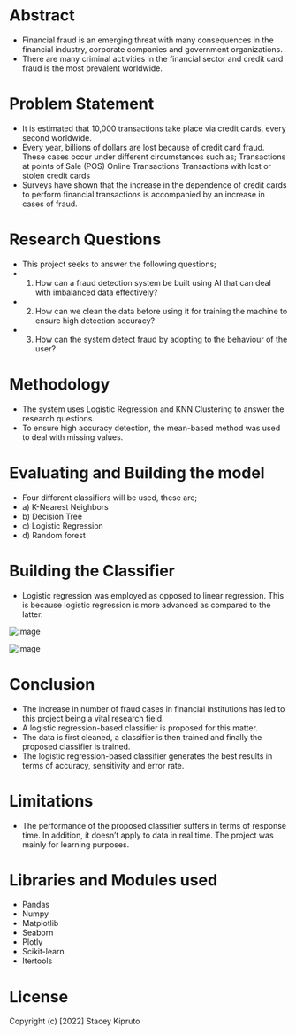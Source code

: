 # Abstract
- Financial fraud is an emerging threat with many consequences in the financial industry, corporate companies and government organizations.
- There are many criminal activities in the financial sector and credit card fraud is the most prevalent worldwide.

# Problem Statement
- It is estimated that 10,000 transactions take place via credit cards, every second worldwide.
- Every year, billions of dollars are lost because of credit card fraud. These cases occur under different circumstances such as;
    Transactions at points of Sale (POS)
    Online Transactions
    Transactions with lost or stolen credit cards
- Surveys have shown that the increase in the dependence of credit cards to perform financial transactions is accompanied by an increase in cases of fraud.

# Research Questions
- This project seeks to answer the following questions;
- 1. How can a fraud detection system be built using AI that can deal with imbalanced data effectively?
- 2. How can we clean the data before using it for training the machine to ensure high detection accuracy?
- 3. How can the system detect fraud by adopting to the behaviour of the user?

# Methodology
- The system uses Logistic Regression and KNN Clustering to answer the research questions.
- To ensure high accuracy detection, the mean-based method was used to deal with missing values.

# Evaluating and Building the model
- Four different classifiers will be used, these are;
- a) K-Nearest Neighbors
- b) Decision Tree
- c) Logistic Regression
- d) Random forest

# Building the Classifier
- Logistic regression was employed as opposed to linear regression. This is because logistic regression is more advanced as compared to the latter.

![image](https://user-images.githubusercontent.com/66944986/157389593-c0ef5ae3-83ec-429b-bfd9-eeca91053c31.png)

![image](https://user-images.githubusercontent.com/66944986/157389786-c9829414-e392-4d82-b195-6e0bf28c2fcb.png)

# Conclusion
- The increase in number of fraud cases in financial institutions has led to this project being a vital research field.
- A logistic regression-based classifier is proposed for this matter.
- The data is first cleaned, a classifier is then trained and finally the proposed classifier is trained.
- The logistic regression-based classifier generates the best results in terms of accuracy, sensitivity and error rate.

# Limitations
- The performance of the proposed classifier suffers in terms of response time. In addition, it doesn’t apply to data in real time. The project was mainly for learning purposes.

# Libraries and Modules used
- Pandas
- Numpy
- Matplotlib
- Seaborn
- Plotly
- Scikit-learn
- Itertools

# License
Copyright (c) [2022] Stacey Kipruto


